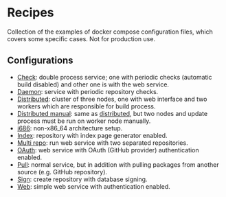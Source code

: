 # Recipes

Collection of the examples of docker compose configuration files, which covers some specific cases. Not for production use.

## Configurations

* [Check](check): double process service; one with periodic checks (automatic build disabled) and other one is with the web service.
* [Daemon](daemon): service with periodic repository checks.
* [Distributed](distributed): cluster of three nodes, one with web interface and two workers which are responsible for build process.
* [Distributed manual](distributed-manual): same as [distributed](distributed), but two nodes and update process must be run on worker node manually.
* [i686](i686): non-x86_64 architecture setup.
* [Index](index): repository with index page generator enabled.
* [Multi repo](multirepo): run web service with two separated repositories.
* [OAuth](oauth): web service with OAuth (GitHub provider) authentication enabled.
* [Pull](pull): normal service, but in addition with pulling packages from another source (e.g. GitHub repository).
* [Sign](sign): create repository with database signing.
* [Web](web): simple web service with authentication enabled.
